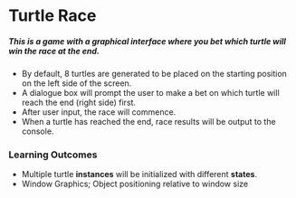 # Turtle Race

##### This is a game with a graphical interface where you bet which turtle will win the race at the end.
- By default, 8 turtles are generated to be placed on the starting position on the left side of the screen.
- A dialogue box will prompt the user to make a bet on which turtle will reach the end (right side) first.
- After user input, the race will commence.
- When a turtle has reached the end, race results will be output to the console.

### Learning Outcomes

- Multiple turtle **instances** will be initialized with different **states**.
- Window Graphics; Object positioning relative to window size
